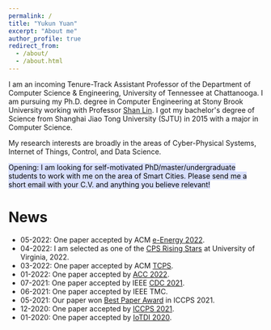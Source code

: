 ```yaml
---
permalink: /
title: "Yukun Yuan"
excerpt: "About me"
author_profile: true
redirect_from: 
  - /about/
  - /about.html
---
```

I am an incoming Tenure-Track Assistant Professor of the Department of Computer Science & Engineering, University of Tennessee at Chattanooga. I am pursuing my Ph.D. degree in Computer Engineering at Stony Brook University working with Professor [Shan Lin](https://www.ece.sunysb.edu/~slin/). I got my bachelor's degree of Science from Shanghai Jiao Tong University (SJTU) in 2015 with a major in Computer Science.

My research interests are broadly in the areas of Cyber-Physical Systems, Internet of Things, Control, and Data Science.


<mark style="background-color: #D9E0FF">Opening: I am looking for self-motivated PhD/master/undergraduate students to work with me on the area of Smart Cities. Please send me a short email with your C.V. and anything you believe relevant!</mark>  

News
======

- 05-2022: One paper accepted by ACM [e-Energy 2022](https://energy.acm.org/conferences/eenergy/2022/index.php).
- 04-2022:  I am selected as one of the [CPS Rising Stars](https://cps-rising-stars2022.com/) at University of Virginia, 2022.
- 03-2022: One paper accepted by ACM [TCPS](https://dl.acm.org/journal/tcps).
- 01-2022: One paper accepted by [ACC 2022](https://acc2022.a2c2.org/). 
- 07-2021: One paper accepted by IEEE [CDC 2021](https://2021.ieeecdc.org/).​
- 06-2021: One paper accepted by IEEE TMC.​
- 05-2021: Our paper won [Best Paper Award](https://iccps.acm.org/2021/program-2/) in ICCPS 2021.​
- 12-2020: One paper accepted by [ICCPS 2021](https://iccps.acm.org/2021/).​
- 01-2020: One paper accepted by [IoTDI 2020](https://conferences.computer.org/iotDI/2020/).
